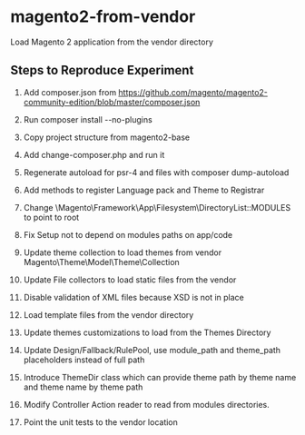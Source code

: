 # magento2-from-vendor
Load Magento 2 application from the vendor directory


## Steps to Reproduce Experiment

1. Add composer.json from https://github.com/magento/magento2-community-edition/blob/master/composer.json
2. Run composer install --no-plugins
3. Copy project structure from magento2-base
4. Add change-composer.php and run it
5. Regenerate autoload for psr-4 and files with composer dump-autoload
6. Add methods to register Language pack and Theme to Registrar
7. Change \Magento\Framework\App\Filesystem\DirectoryList::MODULES to point to root
8. Fix Setup not to depend on modules paths on app/code

8. Update theme collection to load themes from vendor Magento\Theme\Model\Theme\Collection
9. Update File collectors to load static files from the vendor
10. Disable validation of XML files because XSD is not in place
11. Load template files from the vendor directory
12. Update themes customizations to load from the Themes Directory
13. Update Design/Fallback/RulePool, use module_path and theme_path placeholders instead of full path
14. Introduce ThemeDir class which can provide theme path by theme name and theme name by theme path
16. Modify Controller Action reader to read from modules directories.
15. Point the unit tests to the vendor location


